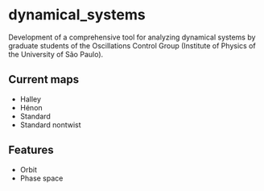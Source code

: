 # dynamical_systems
Development of a comprehensive tool for analyzing dynamical systems by graduate students of the Oscillations Control Group (Institute of Physics of the University of São Paulo).

## Current maps
* Halley
* Hénon
* Standard
* Standard nontwist 

## Features
* Orbit 
* Phase space
